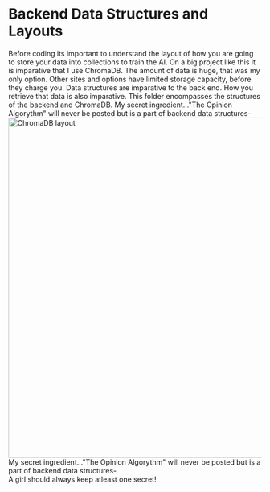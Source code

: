 <h1>Backend Data Structures and Layouts</h1>
Before coding its important to understand the layout of how you are going to store your data into collections to train the AI. 
On a big project like this it is imparative that I use ChromaDB. The amount of data is huge, that was my only option. Other sites
and options have limited storage capacity, before they charge you. Data structures are imparative to the back end. How you retrieve
that data is also imparative. This folder encompasses the structures of the backend and ChromaDB.
My secret ingredient..."The Opinion Algorythm" will never be posted but is a part of backend data structures- <br>
<img width="676" alt="ChromaDB layout" src="https://github.com/user-attachments/assets/8a431aec-fc82-4f1b-8cdf-da66842c7c4a">
<br>
My secret ingredient..."The Opinion Algorythm" will never be posted but is a part of backend data structures- <br>
A girl should always keep atleast one secret!
